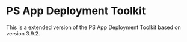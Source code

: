 # PS App Deployment Toolkit

This is a extended version of the PS App Deployment Toolkit based on version 3.9.2.